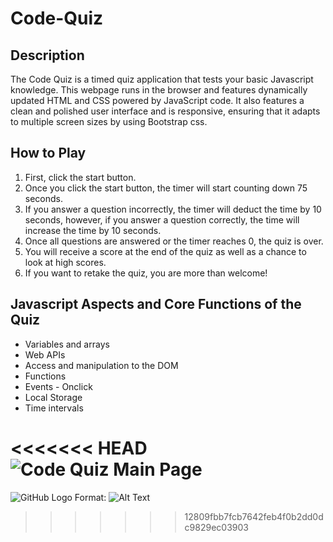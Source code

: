 # Code-Quiz

## Description

The Code Quiz is a timed quiz application that tests your basic Javascript knowledge. This webpage runs in the browser and features dynamically updated HTML and CSS powered by JavaScript code. It also features a clean and polished user interface and is responsive, ensuring that it adapts to multiple screen sizes by using Bootstrap css.


## How to Play

1. First, click the start button.
2. Once you click the start button, the timer will start counting down 75 seconds. 
3. If you answer a question incorrectly, the timer will deduct the time by 10 seconds, however, if you answer a question correctly, the time will increase the time by 10 seconds.
4. Once all questions are answered or the timer reaches 0, the quiz is over.
5. You will receive a score at the end of the quiz as well as a chance to look at high scores.
6. If you want to retake the quiz, you are more than welcome!

## Javascript Aspects and Core Functions of the Quiz

- Variables and arrays 
- Web APIs
- Access and manipulation to the DOM
- Functions
- Events - Onclick 
- Local Storage
- Time intervals


<<<<<<< HEAD
![Code Quiz Main Page](file:///C:/Users/givnishs/Code-Quiz/Assets/CodeQuiz.PNG)
=======
![GitHub Logo](./images/CodeQuiz.png)
Format: ![Alt Text](url)
>>>>>>> 12809fbb7fcb7642feb4f0b2dd0dc9829ec03903
